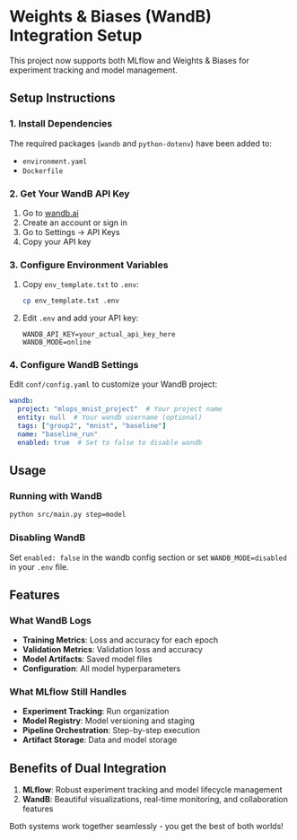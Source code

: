 # Weights & Biases (WandB) Integration Setup

This project now supports both MLflow and Weights & Biases for experiment tracking and model management.

## Setup Instructions

### 1. Install Dependencies
The required packages (`wandb` and `python-dotenv`) have been added to:
- `environment.yaml`
- `Dockerfile`

### 2. Get Your WandB API Key
1. Go to [wandb.ai](https://wandb.ai)
2. Create an account or sign in
3. Go to Settings → API Keys
4. Copy your API key

### 3. Configure Environment Variables
1. Copy `env_template.txt` to `.env`:
   ```bash
   cp env_template.txt .env
   ```
2. Edit `.env` and add your API key:
   ```
   WANDB_API_KEY=your_actual_api_key_here
   WANDB_MODE=online
   ```

### 4. Configure WandB Settings
Edit `conf/config.yaml` to customize your WandB project:
```yaml
wandb:
  project: "mlops_mnist_project"  # Your project name
  entity: null  # Your wandb username (optional)
  tags: ["group2", "mnist", "baseline"]
  name: "baseline_run"
  enabled: true  # Set to false to disable wandb
```

## Usage

### Running with WandB
```bash
python src/main.py step=model
```

### Disabling WandB
Set `enabled: false` in the wandb config section or set `WANDB_MODE=disabled` in your `.env` file.

## Features

### What WandB Logs
- **Training Metrics**: Loss and accuracy for each epoch
- **Validation Metrics**: Validation loss and accuracy
- **Model Artifacts**: Saved model files
- **Configuration**: All model hyperparameters

### What MLflow Still Handles
- **Experiment Tracking**: Run organization
- **Model Registry**: Model versioning and staging
- **Pipeline Orchestration**: Step-by-step execution
- **Artifact Storage**: Data and model storage

## Benefits of Dual Integration

1. **MLflow**: Robust experiment tracking and model lifecycle management
2. **WandB**: Beautiful visualizations, real-time monitoring, and collaboration features

Both systems work together seamlessly - you get the best of both worlds! 